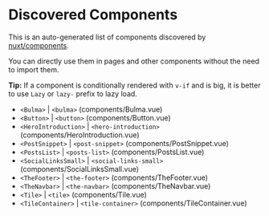 # Discovered Components

This is an auto-generated list of components discovered by [nuxt/components](https://github.com/nuxt/components).

You can directly use them in pages and other components without the need to import them.

**Tip:** If a component is conditionally rendered with `v-if` and is big, it is better to use `Lazy` or `lazy-` prefix to lazy load.

- `<Bulma>` | `<bulma>` (components/Bulma.vue)
- `<Button>` | `<button>` (components/Button.vue)
- `<HeroIntroduction>` | `<hero-introduction>` (components/HeroIntroduction.vue)
- `<PostSnippet>` | `<post-snippet>` (components/PostSnippet.vue)
- `<PostsList>` | `<posts-list>` (components/PostsList.vue)
- `<SocialLinksSmall>` | `<social-links-small>` (components/SocialLinksSmall.vue)
- `<TheFooter>` | `<the-footer>` (components/TheFooter.vue)
- `<TheNavbar>` | `<the-navbar>` (components/TheNavbar.vue)
- `<Tile>` | `<tile>` (components/Tile.vue)
- `<TileContainer>` | `<tile-container>` (components/TileContainer.vue)
